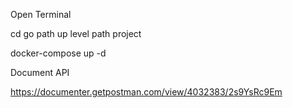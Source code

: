 Open Terminal

cd go path up level path project

docker-compose up -d

Document API

https://documenter.getpostman.com/view/4032383/2s9YsRc9Em

